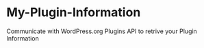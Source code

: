 My-Plugin-Information
=====================

Communicate with WordPress.org Plugins API to retrive your Plugin Information
